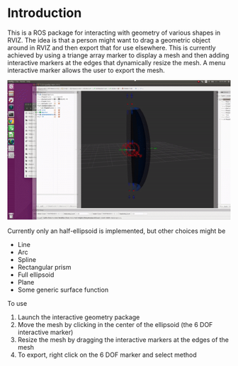 # Introduction

This is a ROS package for interacting with geometry of various shapes in RVIZ. The idea is that a person might want to drag a geometric object around in RVIZ and then export that for use elsewhere. This is currently achieved by using a triange array marker to display a mesh and then adding interactive markers at the edges that dynamically resize the mesh. A menu interactive marker allows the user to export the mesh.

![Interactive Ellipsoid](gh_pages/_static/interactive_ellipsoid.gif)

Currently only an half-ellipsoid is implemented, but other choices might be

* Line
* Arc
* Spline
* Rectangular prism
* Full ellipsoid
* Plane
* Some generic surface function

To use

1) Launch the interactive geometry package
2) Move the mesh by clicking in the center of the ellipsoid (the 6 DOF interactive marker)
3) Resize the mesh by dragging the interactive markers at the edges of the mesh
4) To export, right click on the 6 DOF marker and select method
